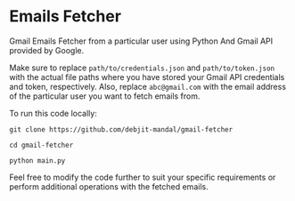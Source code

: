 # Emails Fetcher
Gmail Emails Fetcher from a particular user using Python And Gmail API provided by Google.

Make sure to replace `path/to/credentials.json` and `path/to/token.json` with the actual file paths where you have stored your Gmail API credentials and token, respectively. Also, replace `abc@gmail.com` with the email address of the particular user you want to fetch emails from.


To run this code locally:

`git clone https://github.com/debjit-mandal/gmail-fetcher`

`cd gmail-fetcher`

`python main.py`

Feel free to modify the code further to suit your specific requirements or perform additional operations with the fetched emails.
